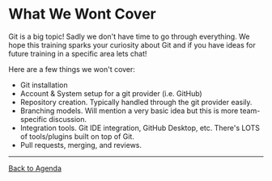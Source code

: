 
# What We Wont Cover

Git is a big topic! Sadly we don't have time to go through everything. We hope this training sparks your curiosity about Git and if you have ideas for future training in a specific area lets chat!

Here are a few things we won't cover:

- Git installation
- Account & System setup for a git provider (i.e. GitHub)
- Repository creation. Typically handled through the git provider easily.
- Branching models. Will mention a very basic idea but this is more team-specific discussion.
- Integration tools. Git IDE integration, GitHub Desktop, etc. There's LOTS of tools/plugins built on top of Git.
- Pull requests, merging, and reviews.

***
[Back to Agenda](./agenda.md)